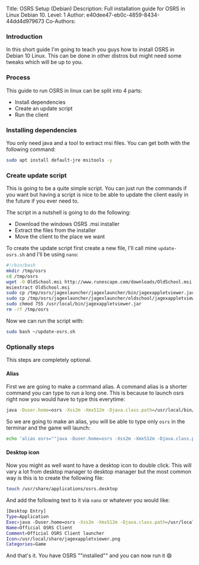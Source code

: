 Title: OSRS Setup (Debian)
Description: Full installation guide for OSRS in Linux Debian 10.
Level: 1
Author: e40dee47-eb0c-4859-8434-44dd4d979673
Co-Authors: 

### Introduction

In this short guide I'm going to teach you guys how to install OSRS in Debian 10 Linux. This can be done in other distros but might need some tweaks which will be up to you.

### Process

This guide to run OSRS in linux can be split into 4 parts:

- Install dependencies
- Create an update script
- Run the client

### Installing dependencies

You only need java and a tool to extract msi files.
You can get both with the following command:

```bash
sudo apt install default-jre msitools -y
```

### Create update script

This is going to be a quite simple script.
You can just run the commands if you want but having a script is nice to be able to update the client easily in the future if you ever need to.

The script in a nutshell is going to do the following:

- Download the windows OSRS .msi installer
- Extract the files from the installer
- Move the client to the place we want

To create the update script first create a new file, I'll call mine `update-osrs.sh` and I'll be using `nano`:

```bash
#!/bin/bash
mkdir /tmp/osrs
cd /tmp/osrs
wget -O OldSchool.msi http://www.runescape.com/downloads/OldSchool.msi
msiextract OldSchool.msi
sudo cp /tmp/osrs/jagexlauncher/jagexlauncher/bin/jagexappletviewer.jar /usr/local/bin/jagexappletviewer.jar
sudo cp /tmp/osrs/jagexlauncher/jagexlauncher/oldschool/jagexappletviewer.png /usr/local/share/jagexappletviewer.png
sudo chmod 755 /usr/local/bin/jagexappletviewer.jar
rm -rf /tmp/osrs
```

Now we can run the script with:

```bash
sudo bash ~/update-osrs.sh
```

### Optionally steps

This steps are completely optional.

#### Alias

First we are going to make a command alias. A command alias is a shorter command you can type to run a long one.
This is because to launch osrs right now you would have to type this everytime:

```bash
java -Duser.home=osrs -Xss2m -Xmx512m -Djava.class.path=/usr/local/bin/jagexappletviewer.jar -Dcom.jagex.config=http://oldschool.runescape.com/jav_config.ws jagexappletviewer /usr/local/share/
```

So we are going to make an alias, you will be able to type only `osrs` in the terminar and the game will launch:

```bash
echo 'alias osrs=""java -Duser.home=osrs -Xss2m -Xmx512m -Djava.class.path=/usr/local/bin/jagexappletviewer.jar -Dcom.jagex.config=http://oldschool.runescape.com/jav_config.ws jagexappletviewer /usr/local/share/""' | sudo tee --append /etc/bash.bashrc
```

#### Desktop icon

Now you might as well want to have a desktop icon to double click.
This will vary a lot from desktop manager to desktop manager but the most common way is this is to create the following file:

```bash
touch /usr/share/applications/osrs.desktop
```

And add the following text to it via `nano` or whatever you would like:

```bash
[Desktop Entry]
Type=Application
Exec=java -Duser.home=osrs -Xss2m -Xmx512m -Djava.class.path=/usr/local/bin/jagexappletviewer.jar -Dcom.jagex.config=http://oldschool.runescape.com/jav_config.ws jagexappletviewer /usr/local/share/
Name=Official OSRS Client
Comment=Official OSRS Client launcher
Icon=/usr/local/share/jagexappletviewer.png
Categories=Game
```

And that's it. You have OSRS ""installed"" and you can now run it 😄